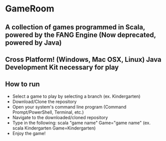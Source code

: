 # GameRoom
## A collection of games programmed in Scala, powered by the FANG Engine (Now deprecated, powered by Java)
## Cross Platform! (Windows, Mac OSX, Linux) Java Development Kit necessary for play

## How to run
- Select a game to play by selecting a branch (ex. Kindergarten)
- Download/Clone the repository
- Open your system's command line program (Command Prompt/PowerShell, Terminal, etc.)
- Navigate to the downloaded/cloned repository
- Type in the following: scala "game name" Game="game name" (ex. scala Kindergarten Game=Kindergarten)
- Enjoy the game!
